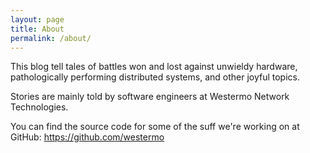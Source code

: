 ```yaml
---
layout: page
title: About
permalink: /about/
---
```


This blog tell tales of battles won and lost against unwieldy
hardware, pathologically performing distributed systems, and other
joyful topics.

Stories are mainly told by software engineers at Westermo Network
Technologies.

You can find the source code for some of the suff we're working on at
GitHub: <https://github.com/westermo>
